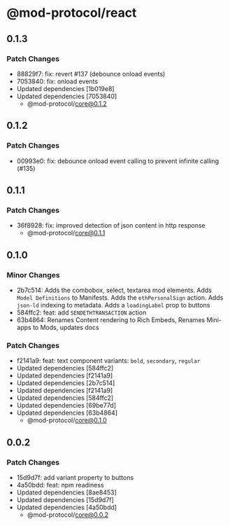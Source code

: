 # @mod-protocol/react

## 0.1.3

### Patch Changes

- 88829f7: fix: revert #137 (debounce onload events)
- 7053840: fix: onload events
- Updated dependencies [1b019e8]
- Updated dependencies [7053840]
  - @mod-protocol/core@0.1.2

## 0.1.2

### Patch Changes

- 00993e0: fix: debounce onload event calling to prevent infinite calling (#135)

## 0.1.1

### Patch Changes

- 36f8928: fix: improved detection of json content in http response
  - @mod-protocol/core@0.1.1

## 0.1.0

### Minor Changes

- 2b7c514: Adds the combobox, select, textarea mod elements. Adds `Model Definitions` to Manifests. Adds the `ethPersonalSign` action. Adds `json-ld` indexing to metadata. Adds a `loadingLabel` prop to buttons
- 584ffc2: feat: add `SENDETHTRANSACTION` action
- 63b4864: Renames Content rendering to Rich Embeds, Renames Mini-apps to Mods, updates docs

### Patch Changes

- f2141a9: feat: text component variants: `bold`, `secondary`, `regular`
- Updated dependencies [584ffc2]
- Updated dependencies [f2141a9]
- Updated dependencies [2b7c514]
- Updated dependencies [f2141a9]
- Updated dependencies [584ffc2]
- Updated dependencies [69be77d]
- Updated dependencies [63b4864]
  - @mod-protocol/core@0.1.0

## 0.0.2

### Patch Changes

- 15d9d7f: add variant property to buttons
- 4a50bdd: feat: npm readiness
- Updated dependencies [8ae8453]
- Updated dependencies [15d9d7f]
- Updated dependencies [4a50bdd]
  - @mod-protocol/core@0.0.2
